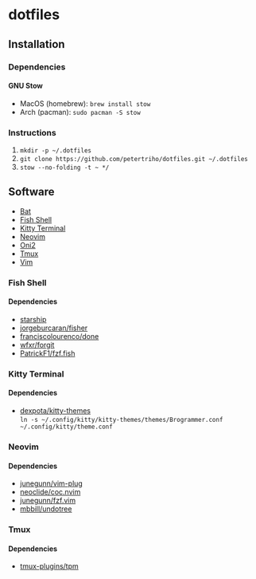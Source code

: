 # dotfiles

## Installation

### Dependencies

#### GNU Stow

- MacOS (homebrew): `brew install stow`
- Arch (pacman): `sudo pacman -S stow`

### Instructions

1. `mkdir -p ~/.dotfiles`
2. `git clone https://github.com/petertriho/dotfiles.git ~/.dotfiles`
3. `stow --no-folding -t ~ */`

## Software

- [Bat](https://github.com/sharkdp/bat)
- [Fish Shell](https://fishshell.com/)
- [Kitty Terminal](#kitty-terminal)
- [Neovim](https://neovim.io/)
- [Oni2](https://onivim.io/)
- [Tmux](https://github.com/tmux/tmux)
- [Vim](https://www.vim.org/)

### Fish Shell

#### Dependencies

- [starship](https://starship.rs/)
- [jorgeburcaran/fisher](https://github.com/jorgebucaran/fisher)
- [franciscolourenco/done](https://github.com/franciscolourenco/done)
- [wfxr/forgit](https://github.com/wfxr/forgit)
- [PatrickF1/fzf.fish](https://github.com/PatrickF1/fzf.fish)

### Kitty Terminal

#### Dependencies

- [dexpota/kitty-themes](https://github.com/dexpota/kitty-themes)  
`ln -s ~/.config/kitty/kitty-themes/themes/Brogrammer.conf ~/.config/kitty/theme.conf`

### Neovim

#### Dependencies

- [junegunn/vim-plug](https://github.com/junegunn/vim-plug)
- [neoclide/coc.nvim](https://github.com/neoclide/coc.nvim)
- [junegunn/fzf.vim](https://github.com/junegunn/fzf.vim)
- [mbbill/undotree](https://github.com/mbbill/undotree)

### Tmux

#### Dependencies

- [tmux-plugins/tpm](https://github.com/tmux-plugins/tpm)
